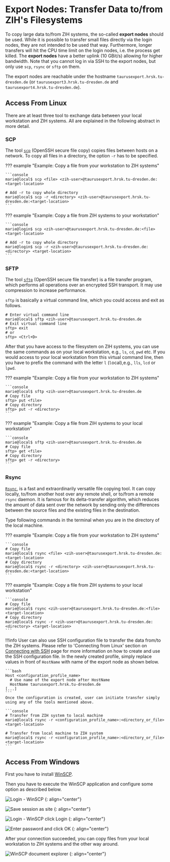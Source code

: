 # Export Nodes: Transfer Data to/from ZIH's Filesystems

To copy large data to/from ZIH systems, the so-called **export nodes** should be used. While it is
possible to transfer small files directly via the login nodes, they are not intended to be used that
way. Furthermore, longer transfers will hit the CPU time limit on the login nodes, i.e. the process
get killed. The **export nodes** have a better uplink (10 GBit/s) allowing for higher bandwidth. Note
that you cannot log in via SSH to the export nodes, but only use `scp`, `rsync` or `sftp` on them.

The export nodes are reachable under the hostname `taurusexport.hrsk.tu-dresden.de` (or
`taurusexport3.hrsk.tu-dresden.de` and `taurusexport4.hrsk.tu-dresden.de`).

## Access From Linux

There are at least three tool to exchange data between your local workstation and ZIH systems. All
are explained in the following abstract in more detail.

### SCP

The tool [`scp`](https://www.man7.org/linux/man-pages/man1/scp.1.html)
(OpenSSH secure file copy) copies files between hosts on a network. To copy all files
in a directory, the option `-r` has to be specified.

??? example "Example: Copy a file from your workstation to ZIH systems"

    ```console
    marie@local$ scp <file> <zih-user>@taurusexport.hrsk.tu-dresden.de:<target-location>

    # Add -r to copy whole directory
    marie@local$ scp -r <directory> <zih-user>@taurusexport.hrsk.tu-dresden.de:<target-location>
    ```

??? example "Example: Copy a file from ZIH systems to your workstation"

    ```console
    marie@login$ scp <zih-user>@taurusexport.hrsk.tu-dresden.de:<file> <target-location>

    # Add -r to copy whole directory
    marie@login$ scp -r <zih-user>@taurusexport.hrsk.tu-dresden.de:<directory> <target-location>
    ```

### SFTP

The tool [`sftp`](https://man7.org/linux/man-pages/man1/sftp.1.html) (OpenSSH secure file transfer)
is a file transfer program, which performs all operations over an encrypted SSH transport. It may
use compression to increase performance.

`sftp` is basically a virtual command line, which you could access and exit as follows.

```console
# Enter virtual command line
marie@local$ sftp <zih-user>@taurusexport.hrsk.tu-dresden.de
# Exit virtual command line
sftp> exit
# or
sftp> <Ctrl+D>
```

After that you have access to the filesystem on ZIH systems, you can use the same commands as on
your local workstation, e.g., `ls`, `cd`, `pwd` etc. If you would access to your local workstation
from this virtual command line, then you have to prefix the command with the letter `l`
(`l`ocal),e.g., `lls`, `lcd` or `lpwd`.

??? example "Example: Copy a file from your workstation to ZIH systems"

    ```console
    marie@local$ sftp <zih-user>@taurusexport.hrsk.tu-dresden.de
    # Copy file
    sftp> put <file>
    # Copy directory
    sftp> put -r <directory>
    ```

??? example "Example: Copy a file from ZIH systems to your local workstation"

    ```console
    marie@local$ sftp <zih-user>@taurusexport.hrsk.tu-dresden.de
    # Copy file
    sftp> get <file>
    # Copy directory
    sftp> get -r <directory>
    ```

### Rsync

[`Rsync`](https://man7.org/linux/man-pages/man1/rsync.1.html), is a fast and extraordinarily
versatile file copying tool. It can copy locally, to/from another host over any remote shell, or
to/from a remote `rsync` daemon. It is famous for its delta-transfer algorithm, which reduces the
amount of data sent over the network by sending only the differences between the source files and
the existing files in the destination.

Type following commands in the terminal when you are in the directory of
the local machine.

??? example "Example: Copy a file from your workstation to ZIH systems"

    ```console
    # Copy file
    marie@local$ rsync <file> <zih-user>@taurusexport.hrsk.tu-dresden.de:<target-location>
    # Copy directory
    marie@local$ rsync -r <directory> <zih-user>@taurusexport.hrsk.tu-dresden.de:<target-location>
    ```

??? example "Example: Copy a file from ZIH systems to your local workstation"

    ```console
    # Copy file
    marie@local$ rsync <zih-user>@taurusexport.hrsk.tu-dresden.de:<file> <target-location>
    # Copy directory
    marie@local$ rsync -r <zih-user>@taurusexport.hrsk.tu-dresden.de:<directory> <target-location>
    ```
!!!info
    User can also use SSH configuration file to transfer the data from/to the ZIH systems. Please refer to 'Connecting from Linux' section on [Connecting with SSH](../access/ssh_login.md) page for more information on how to create and use the SSH configuration file. In the newly created profile, simply replace values in front of `HostName` with name of the export node as shown below.

    ```bash
    Host <configuration_profile_name>
      # Use name of the export node after HostName
      HostName taurusexport.hrsk.tu-dresden.de
    [...]
    ```
    Once the configuration is created, user can initiate transfer simply using any of the tools mentioned above. 
    
    ```console
    # Transfer from ZIH system to local machine
    marie@local$ rsync -r <configuration_profile_name>:<directory_or_file> <target-location>

    # Transfer from local machine to ZIH system
    marie@local$ rsync -r <configuration_profile_name>:<directory_or_file> <target-location>
    ```

## Access From Windows

First you have to install [WinSCP](http://winscp.net/eng/download.php).

Then you have to execute the WinSCP application and configure some
option as described below.

![Login - WinSCP](misc/WinSCP_001_new.PNG)
{: align="center"}

![Save session as site](misc/WinSCP_002_new.PNG)
{: align="center"}

![Login - WinSCP click Login](misc/WinSCP_003_new.PNG)
{: align="center"}

![Enter password and click OK](misc/WinSCP_004_new.PNG)
{: align="center"}

After your connection succeeded, you can copy files from your local workstation to ZIH systems and
the other way around.

![WinSCP document explorer](misc/WinSCP_005_new.PNG)
{: align="center"}
